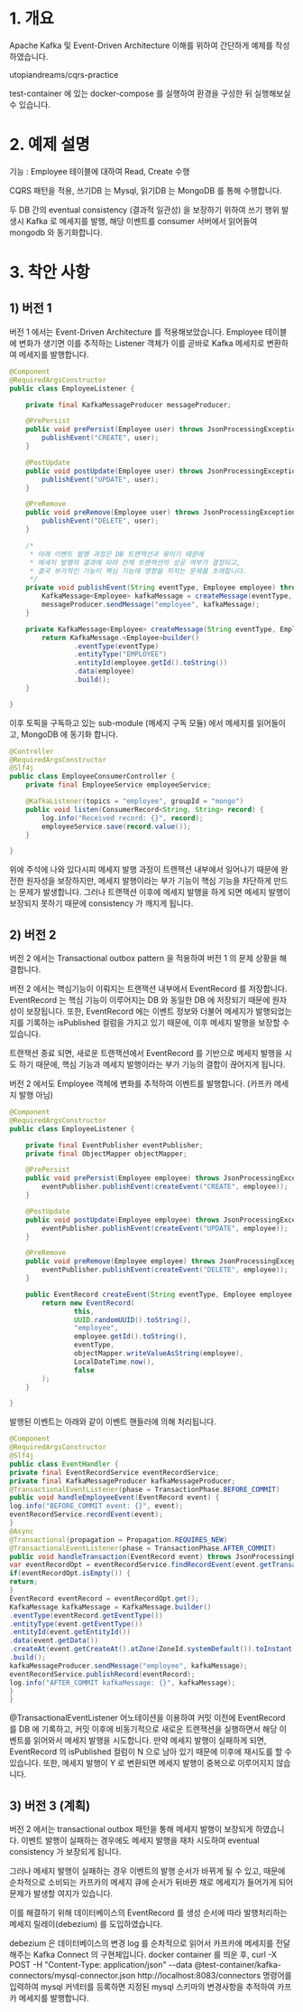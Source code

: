 # 1. 개요
   Apache Kafka 및 Event-Driven Architecture 이해를 위하여 간단하게 예제를 작성하였습니다.

utopiandreams/cqrs-practice

test-container 에 있는 docker-compose 를 실행하여 환경을 구성한 뒤 실행해보실 수 있습니다.

# 2. 예제 설명
   기능 : Employee 테이블에 대하여 Read, Create 수행

CQRS 패턴을 적용, 쓰기DB 는 Mysql, 읽기DB 는 MongoDB 를 통해 수행합니다.

두 DB 간의 eventual consistency (결과적 일관성) 을 보장하기 위하여 쓰기 행위 발생시 Kafka 로 메세지를 발행, 해당 이벤트를 consumer 서버에서 읽어들여 mongodb 와 동기화합니다.

# 3. 착안 사항
## 1) 버전 1
   버전 1 에서는 Event-Driven Architecture 를 적용해보았습니다. Employee 테이블에 변화가 생기면 이를 추적하는 Listener 객체가 이를 곧바로 Kafka 메세지로 변환하여 메세지를 발행합니다.

```java
@Component
@RequiredArgsConstructor
public class EmployeeListener {

    private final KafkaMessageProducer messageProducer;

    @PrePersist
    public void prePersist(Employee user) throws JsonProcessingException {
        publishEvent("CREATE", user);
    }

    @PostUpdate
    public void postUpdate(Employee user) throws JsonProcessingException {
        publishEvent("UPDATE", user);
    }

    @PreRemove
    public void preRemove(Employee user) throws JsonProcessingException {
        publishEvent("DELETE", user);
    }

    /*
     * 아래 이벤트 발행 과정은 DB 트랜잭션과 묶이기 때문에
     * 메세지 발행의 결과에 따라 전체 트랜잭션의 성공 여부가 결정되고,
     * 결국 부가적인 기능이 핵심 기능에 영향을 끼치는 문제를 초래합니다.
     */
    private void publishEvent(String eventType, Employee employee) throws JsonProcessingException {
        KafkaMessage<Employee> kafkaMessage = createMessage(eventType, employee);
        messageProducer.sendMessage("employee", kafkaMessage);
    }

    private KafkaMessage<Employee> createMessage(String eventType, Employee employee) {
        return KafkaMessage.<Employee>builder()
                .eventType(eventType)
                .entityType("EMPLOYEE")
                .entityId(employee.getId().toString())
                .data(employee)
                .build();
    }

}
```

이후 토픽을 구독하고 있는 sub-module (메세지 구독 모듈) 에서 메세지를 읽어들이고, MongoDB 에 동기화 합니다.
```java
@Controller
@RequiredArgsConstructor
@Slf4j
public class EmployeeConsumerController {
    private final EmployeeService employeeService;

    @KafkaListener(topics = "employee", groupId = "mongo")
    public void listen(ConsumerRecord<String, String> record) {
        log.info("Received record: {}", record);
        employeeService.save(record.value());
    }

}
```

위에 주석에 나와 있다시피 메세지 발행 과정이 트랜잭션 내부에서 일어나기 때문에 완전한 원자성을 보장하지만, 메세지 발행이라는 부가 기능이 핵심 기능을 차단하게 만드는 문제가 발생합니다. 그러나 트랜잭션 이후에 메세지 발행을 하게 되면 메세지 발행이 보장되지 못하기 때문에 consistency 가 깨지게 됩니다.

## 2) 버전 2
   버전 2 에서는 Transactional outbox pattern 을 적용하여 버전 1 의 문제 상황을 해결합니다.

버전 2 에서는 핵심기능이 이뤄지는 트랜잭션 내부에서 EventRecord 를 저장합니다. EventRecord 는 핵심 기능이 이루어지는 DB 와 동일한 DB 에 저장되기 때문에 원자성이 보장됩니다. 또한, EventRecord 에는 이벤트 정보와 더불어 메세지가 발행되었는지를 기록하는 isPublished 컬럼을 가지고 있기 때문에, 이후 메세지 발행을 보장할 수 있습니다.

트랜잭션 종료 되면, 새로운 트랜잭션에서 EventRecord 를 기반으로 메세지 발행을 시도 하기 때문에, 핵심 기능과 메세지 발행이라는 부가 기능의 결합이 끊어지게 됩니다.

버전 2 에서도 Employee 객체에 변화를 추적하여 이벤트를 발행합니다. (카프카 메세지 발행 아님)
```java
@Component
@RequiredArgsConstructor
public class EmployeeListener {

    private final EventPublisher eventPublisher;
    private final ObjectMapper objectMapper;

    @PrePersist
    public void prePersist(Employee employee) throws JsonProcessingException {
        eventPublisher.publishEvent(createEvent("CREATE", employee));
    }

    @PostUpdate
    public void postUpdate(Employee employee) throws JsonProcessingException {
        eventPublisher.publishEvent(createEvent("UPDATE", employee));
    }

    @PreRemove
    public void preRemove(Employee employee) throws JsonProcessingException {
        eventPublisher.publishEvent(createEvent("DELETE", employee));
    }

    public EventRecord createEvent(String eventType, Employee employee) throws JsonProcessingException {
        return new EventRecord(
                this,
                UUID.randomUUID().toString(),
                "employee",
                employee.getId().toString(),
                eventType,
                objectMapper.writeValueAsString(employee),
                LocalDateTime.now(),
                false
        );
    }

}
```

발행된 이벤트는 아래와 같이 이벤트 핸들러에 의해 처리됩니다.

```java
@Component
@RequiredArgsConstructor
@Slf4j
public class EventHandler {
private final EventRecordService eventRecordService;
private final KafkaMessageProducer kafkaMessageProducer;
@TransactionalEventListener(phase = TransactionPhase.BEFORE_COMMIT)
public void handleEmployeeEvent(EventRecord event) {
log.info("BEFORE_COMMIT event: {}", event);
eventRecordService.recordEvent(event);
}
@Async
@Transactional(propagation = Propagation.REQUIRES_NEW)
@TransactionalEventListener(phase = TransactionPhase.AFTER_COMMIT)
public void handleTransaction(EventRecord event) throws JsonProcessingException {
var eventRecordOpt = eventRecordService.findRecordEvent(event.getTransactionId());
if(eventRecordOpt.isEmpty()) {
return;
}
EventRecord eventRecord = eventRecordOpt.get();
KafkaMessage kafkaMessage = KafkaMessage.builder()
.eventType(eventRecord.getEventType())
.entityType(event.getEventType())
.entityId(event.getEntityId())
.data(event.getData())
.createAt(event.getCreateAt().atZone(ZoneId.systemDefault()).toInstant().toEpochMilli())
.build();
kafkaMessageProducer.sendMessage("employee", kafkaMessage);
eventRecordService.publishRecord(eventRecord);
log.info("AFTER_COMMIT kafkaMessage: {}", kafkaMessage);
}
}
```

@TransactionalEventListener 어노테이션을 이용하여 커밋 이전에 EventRecord 를 DB 에 기록하고, 커밋 이후에 비동기적으로 새로운 트랜잭션을 실행하면서 해당 이벤트를 읽어와서 메세지 발행을 시도합니다. 만약 메세지 발행이 실패하게 되면, EventRecord 의 isPublished 컬럼이 N 으로 남아 있기 때문에 이후에 재시도를 할 수 있습니다. 또한, 메세지 발행이 Y 로 변환되면 메세지 발행이 중복으로 이루어지지 않습니다.

## 3) 버전 3 (계획)
   버전 2 에서는 transactional outbox 패턴을 통해 메세지 발행이 보장되게 하였습니다. 이벤트 발행이 실패하는 경우에도 메세지 발행을 재차 시도하여 eventual consistency 가 보장되게 됩니다.

그러나 메세지 발행이 실패하는 경우 이벤트의 발행 순서가 바뀌게 될 수 있고, 때문에 순차적으로 소비되는 카프카의 메세지 큐에 순서가 뒤바뀐 채로 메세지가 들어가게 되어 문제가 발생할 여지가 있습니다.

이를 해결하기 위해 데이터베이스의 EventRecord 를 생성 순서에 따라 발행처리하는 메세지 릴레이(debezium) 를 도입하였습니다.

debezium 은 데이터베이스의 변경 log 를 순차적으로 읽어서 카프카에 메세지를 전달해주는 Kafka Connect 의 구현체입니다. docker container 를 띄운 후,
curl -X POST -H "Content-Type: application/json" --data @test-container/kafka-connectors/mysql-connector.json http://localhost:8083/connectors
명령어를 입력하여 mysql 커넥터를 등록하면 지정된 mysql 스키마의 변경사항을 추적하여 카프카 메세지를 발행합니다.

